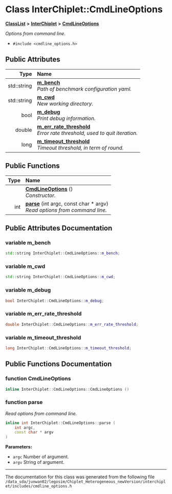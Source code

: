 
# Class InterChiplet::CmdLineOptions



[**ClassList**](annotated.md) **>** [**InterChiplet**](namespaceInterChiplet.md) **>** [**CmdLineOptions**](classInterChiplet_1_1CmdLineOptions.md)



_Options from command line._ 

* `#include <cmdline_options.h>`













## Public Attributes

| Type | Name |
| ---: | :--- |
|  std::string | [**m\_bench**](#variable-m_bench)  <br>_Path of benchmark configuration yaml._  |
|  std::string | [**m\_cwd**](#variable-m_cwd)  <br>_New working directory._  |
|  bool | [**m\_debug**](#variable-m_debug)  <br>_Print debug information._  |
|  double | [**m\_err\_rate\_threshold**](#variable-m_err_rate_threshold)  <br>_Error rate threshold, used to quit iteration._  |
|  long | [**m\_timeout\_threshold**](#variable-m_timeout_threshold)  <br>_Timeout threshold, in term of round._  |


## Public Functions

| Type | Name |
| ---: | :--- |
|   | [**CmdLineOptions**](#function-cmdlineoptions) () <br>_Constructor._  |
|  int | [**parse**](#function-parse) (int argc, const char \* argv) <br>_Read options from command line._  |








## Public Attributes Documentation


### variable m\_bench 

```C++
std::string InterChiplet::CmdLineOptions::m_bench;
```




### variable m\_cwd 

```C++
std::string InterChiplet::CmdLineOptions::m_cwd;
```




### variable m\_debug 

```C++
bool InterChiplet::CmdLineOptions::m_debug;
```




### variable m\_err\_rate\_threshold 

```C++
double InterChiplet::CmdLineOptions::m_err_rate_threshold;
```




### variable m\_timeout\_threshold 

```C++
long InterChiplet::CmdLineOptions::m_timeout_threshold;
```



## Public Functions Documentation


### function CmdLineOptions 

```C++
inline InterChiplet::CmdLineOptions::CmdLineOptions () 
```




### function parse 

_Read options from command line._ 
```C++
inline int InterChiplet::CmdLineOptions::parse (
    int argc,
    const char * argv
) 
```





**Parameters:**


* `argc` Number of argument. 
* `argv` String of argument. 




        

------------------------------
The documentation for this class was generated from the following file `/data_sda/junwan02/legosim/Chiplet_Heterogeneous_newVersion/interchiplet/includes/cmdline_options.h`